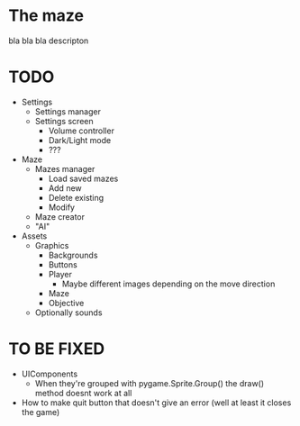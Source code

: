 
# The maze

bla bla bla descripton

# TODO
- Settings
    - Settings manager
    - Settings screen
        - Volume controller
        - Dark/Light mode
        - ???
- Maze
    - Mazes manager
        - Load saved mazes
        - Add new
        - Delete existing
        - Modify
    - Maze creator
    - "AI"
- Assets
    - Graphics
        - Backgrounds
        - Buttons
        - Player
            - Maybe different images depending on the move direction
        - Maze
        - Objective
    - Optionally sounds

# TO BE FIXED
- UIComponents
    - When they're grouped with pygame.Sprite.Group() the draw() method doesnt work at all
- How to make quit button that doesn't give an error (well at least it closes the game)



